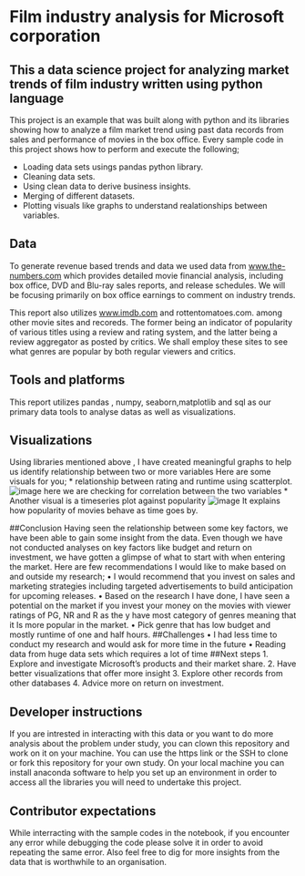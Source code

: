 # Film industry analysis for Microsoft corporation

## This a data science project for analyzing market trends of film industry written using python language
 This project is an example that was built along with python and its libraries showing how to analyze a film market trend 
 using past data records from sales and performance of movies in the box office. Every sample code in this project shows
 how to perform and execute the following;
  * Loading data sets usings pandas python library.
  * Cleaning data sets.
  * Using clean data to derive business insights.
  * Merging of different datasets.
  * Plotting visuals like graphs to understand realationships between variables.
## Data
 To generate revenue based trends and data we used data from www.the-numbers.com which provides detailed movie financial analysis, including box office, DVD and Blu-ray sales reports, and release schedules. We will be focusing primarily on box office earnings to comment on industry trends.

This report also utilizes www.imdb.com and rottentomatoes.com. among other movie sites and recoreds. The former being an indicator of popularity of various titles using a review and rating system, and the latter being a review aggregator as posted by critics. We shall employ these sites to see what genres are popular by both regular viewers and critics.


## Tools and platforms
This report utilizes pandas , numpy, seaborn,matplotlib and sql as our primary data tools to analyse datas as well as visualizations.


## Visualizations
  Using libraries mentioned above , I have created meaningful graphs to help us identify relationship between two or more variables
  Here are some visuals for you;
    * relationship between rating and runtime using scatterplot.
      ![image](https://github.com/dev-ezzy/phase-1-project/assets/99862693/5f40c2ee-019b-4651-bead-c478b9f5e09b)
      here we are checking for correlation between the two variables
    * Another visual is a timeseries plot against popularity
      ![image](https://github.com/dev-ezzy/phase-1-project/assets/99862693/c95dfcb6-3c19-481a-89ce-045f6aac259b)
      It explains how popularity of movies behave as time goes by.

##Conclusion
 Having seen the relationship between some key factors, we have been able to gain some insight from the data. Even though we have not conducted analyses on key factors like budget and return on investment, we have gotten a glimpse of what to start with when entering the market.
Here are few recommendations I would like to make based on and outside my research;
    • I would recommend that you invest on sales and marketing strategies including targeted advertisements to build anticipation for upcoming releases.
    • Based on the research I have done, I have seen a potential on the market if you invest your money on the movies with viewer ratings of PG, NR and R as the y have most category of genres meaning that it Is more popular in the market.
    • Pick genre that has low budget and mostly runtime of one and half hours.
##Challenges
    •  I had less time to conduct my research and would ask for more time in the future
    • Reading data from huge data sets which requires a lot of time
##Next steps
    1. Explore and investigate Microsoft’s products and their market share.
    2. Have better visualizations that offer more insight
    3. Explore other records from other databases
    4. Advice more on return on investment.

## Developer instructions
  If you are intrested in interacting with this data or you want to do more analysis about the problem under study, 
  you can clown this repository and work on it on your machine. You can use the https link or the SSH to clone or fork this 
  repository for your own study.
  On your local machine you can install anaconda software to help you set up an environment in order to access all the libraries 
  you will need to undertake this project.
## Contributor expectations
 While interracting with the sample codes in the notebook, if you encounter any error while debugging the code please solve it in order
 to avoid repeating the same error. Also feel free to dig for more insights from the data that is worthwhile to an organisation.
 

